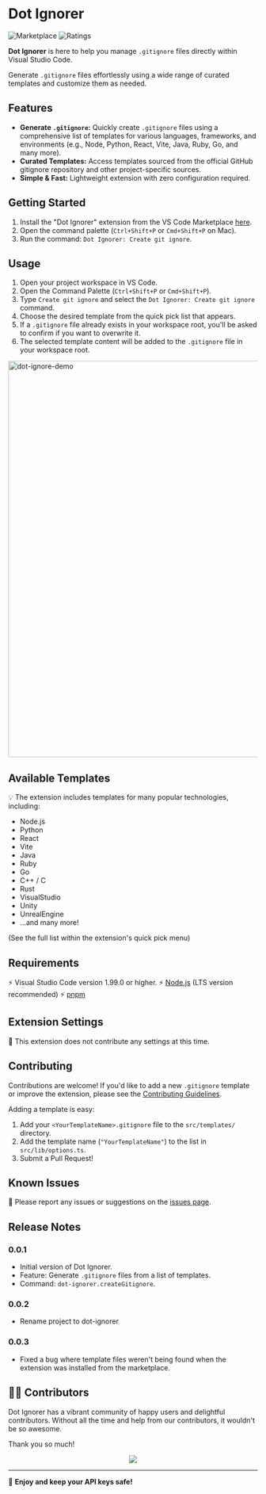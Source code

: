 # Dot Ignorer

![Marketplace](https://vsmarketplacebadges.dev/version-short/wazeerc.dot-ignorer.svg)
![Ratings](https://vsmarketplacebadges.dev/rating-star/wazeerc.dot-ignorer.svg)

**Dot Ignorer** is here to help you manage `.gitignore` files directly within Visual Studio Code.

Generate `.gitignore` files effortlessly using a wide range of curated templates and customize them as needed.

## Features

- **Generate `.gitignore`:** Quickly create `.gitignore` files using a comprehensive list of templates for various languages, frameworks, and environments (e.g., Node, Python, React, Vite, Java, Ruby, Go, and many more).
- **Curated Templates:** Access templates sourced from the official GitHub gitignore repository and other project-specific sources.
- **Simple & Fast:** Lightweight extension with zero configuration required.

## Getting Started

1. Install the "Dot Ignorer" extension from the VS Code Marketplace [here](https://marketplace.visualstudio.com/items/?itemName=wazeerc.dot-ignorer).
2. Open the command palette (`Ctrl+Shift+P` or `Cmd+Shift+P` on Mac).
3. Run the command: `Dot Ignorer: Create git ignore`.

## Usage

1. Open your project workspace in VS Code.
2. Open the Command Palette (`Ctrl+Shift+P` or `Cmd+Shift+P`).
3. Type `Create git ignore` and select the `Dot Ignorer: Create git ignore` command.
4. Choose the desired template from the quick pick list that appears.
5. If a `.gitignore` file already exists in your workspace root, you'll be asked to confirm if you want to overwrite it.
6. The selected template content will be added to the `.gitignore` file in your workspace root.

<img src="https://github.com/user-attachments/assets/50f55599-3113-408b-afaa-6e1c9aa6141c" alt="dot-ignore-demo" width="800">

## Available Templates

💡 The extension includes templates for many popular technologies, including:

- Node.js
- Python
- React
- Vite
- Java
- Ruby
- Go
- C++ / C
- Rust
- VisualStudio
- Unity
- UnrealEngine
- ...and many more!

(See the full list within the extension's quick pick menu)

## Requirements

⚡ Visual Studio Code version 1.99.0 or higher.
⚡ [Node.js](https://nodejs.org/) (LTS version recommended)
⚡ [pnpm](https://pnpm.io/installation)

## Extension Settings

🔌 This extension does not contribute any settings at this time.

## Contributing

Contributions are welcome! If you'd like to add a new `.gitignore` template or improve the extension, please see the [Contributing Guidelines](./CONTRIBUTING.md).

Adding a template is easy:

1. Add your `<YourTemplateName>.gitignore` file to the `src/templates/` directory.
2. Add the template name (`"YourTemplateName"`) to the list in `src/lib/options.ts`.
3. Submit a Pull Request!

## Known Issues

🐞 Please report any issues or suggestions on the [issues page](https://github.com/wazeerc/dot-ignorer/issues).

## Release Notes

### 0.0.1

- Initial version of Dot Ignorer.
- Feature: Generate `.gitignore` files from a list of templates.
- Command: `dot-ignorer.createGitignore`.

### 0.0.2

- Rename project to dot-ignorer

### 0.0.3

- Fixed a bug where template files weren't being found when the extension was installed from the marketplace.

## 👨‍💻 Contributors

Dot Ignorer has a vibrant community of happy users and delightful contributors. Without all the time and help from our contributors, it wouldn't be so awesome.

Thank you so much!


<div align="center">
<a href="https://github.com/wazeerc/dot-ignorer/graphs/contributors">
  <img src="https://contrib.rocks/image?repo=wazeerc/dot-ignorer" />
</a>
</div>

---

🙌 **Enjoy and keep your API keys safe!**
